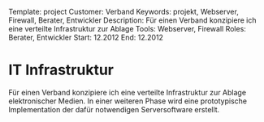 Template: project
Customer: Verband
Keywords: projekt, Webserver, Firewall, Berater, Entwickler
Description: Für einen Verband konzipiere ich eine verteilte Infrastruktur zur Ablage
Tools: Webserver, Firewall
Roles: Berater, Entwickler
Start: 12.2012
End: 12.2012

# IT Infrastruktur

Für einen Verband konzipiere ich eine verteilte Infrastruktur zur Ablage elektronischer Medien. In einer weiteren Phase wird eine prototypische Implementation der dafür notwendigen Serversoftware erstellt.


